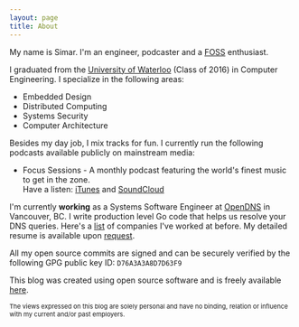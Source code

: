 ```yaml
---
layout: page
title: About
---
```


My name is Simar. I'm an engineer, podcaster and a [FOSS](http://en.wikipedia.org/wiki/Free_and_open-source_software) enthusiast.

I graduated from the [University of Waterloo](http://uwaterloo.ca) (Class of 2016) in Computer Engineering. I specialize in the following areas:

* Embedded Design
* Distributed Computing
* Systems Security
* Computer Architecture

Besides my day job, I mix tracks for fun. I currently run the following podcasts available publicly on mainstream media:

* Focus Sessions - A monthly podcast featuring the world's finest music to get in the zone.    
Have a listen:
[iTunes](itunes.apple.com/ca/podcast/focussessions/id1111860460?mt=2) and  [SoundCloud](https://soundcloud.com/dj5abi/sets/focus-sessions)

I'm currently **working** as a Systems Software Engineer at [OpenDNS](https://www.opendns.com/) in Vancouver, BC. I write production level Go code that helps us resolve your DNS queries. Here's a [list](http://simar7.github.io/explist/) of companies I've worked at before. My detailed resume is available upon [request](mailto:simar@linux.com?subject=Resume-Request).

All my open source commits are signed and can be securely verified by the following GPG public key ID: <code>D76A3A3A8D7D63F9</code>

This blog was created using open source software and is freely available [here](https://github.com/simar7/simar7.github.io).

<div class="message" style="font-size:11px">
  The views expressed on this blog are solely personal and have no binding, relation or influence with my current and/or past employers.
</div>
